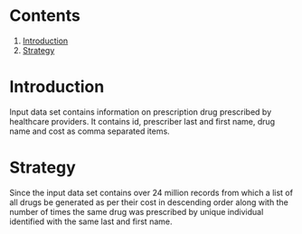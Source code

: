 # Contents 
1. [Introduction](README.md#Introduction)
2. [Strategy ](README.md#Strategy )

# Introduction 
Input data set contains information on prescription drug prescribed by healthcare providers. It contains id, prescriber last and first name, drug name and cost as comma separated items. 

# Strategy 
Since the input data set contains over 24 million records from which a list of all drugs be generated as per their cost in descending order along with the number of times the same drug was prescribed by unique individual identified with the same last and first name.    



